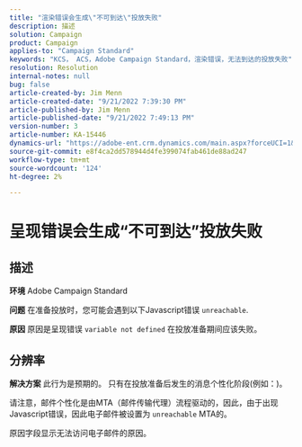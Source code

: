 ```yaml
---
title: "渲染错误会生成\"不可到达\"投放失败"
description: 描述
solution: Campaign
product: Campaign
applies-to: "Campaign Standard"
keywords: "KCS， ACS，Adobe Campaign Standard，渲染错误，无法到达的投放失败"
resolution: Resolution
internal-notes: null
bug: false
article-created-by: Jim Menn
article-created-date: "9/21/2022 7:39:30 PM"
article-published-by: Jim Menn
article-published-date: "9/21/2022 7:49:13 PM"
version-number: 3
article-number: KA-15446
dynamics-url: "https://adobe-ent.crm.dynamics.com/main.aspx?forceUCI=1&pagetype=entityrecord&etn=knowledgearticle&id=31bf9718-e539-ed11-9db1-0022480866ad"
source-git-commit: e8f4ca2dd578944d4fe399074fab461de88ad247
workflow-type: tm+mt
source-wordcount: '124'
ht-degree: 2%

---
```


# 呈现错误会生成“不可到达”投放失败

## 描述


<b>环境</b>
Adobe Campaign Standard

<b>问题</b>
在准备投放时，您可能会遇到以下Javascript错误 `unreachable`.

<b>原因</b>
原因是呈现错误 `variable not defined` 在投放准备期间应该失败。


## 分辨率


<b>解决方案</b>
此行为是预期的。 只有在投放准备后发生的消息个性化阶段(例如：)。

请注意，邮件个性化是由MTA（邮件传输代理）流程驱动的，因此，由于出现Javascript错误，因此电子邮件被设置为 `unreachable` MTA的。

原因字段显示无法访问电子邮件的原因。
